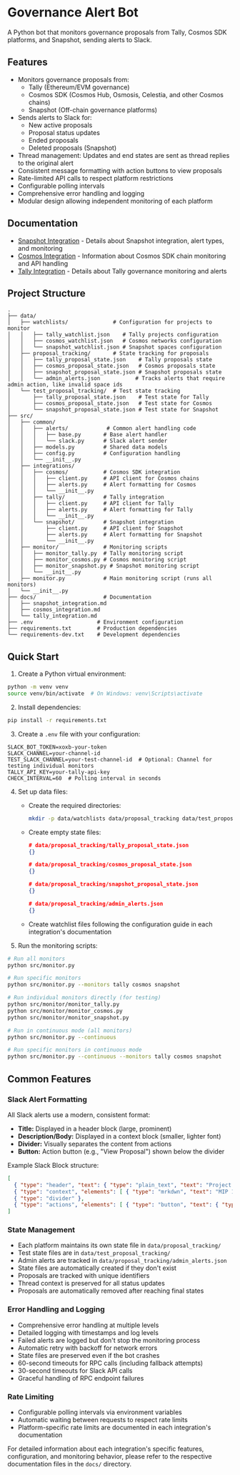 # Governance Alert Bot

A Python bot that monitors governance proposals from Tally, Cosmos SDK platforms, and Snapshot, sending alerts to Slack.

## Features

- Monitors governance proposals from:
  - Tally (Ethereum/EVM governance)
  - Cosmos SDK (Cosmos Hub, Osmosis, Celestia, and other Cosmos chains)
  - Snapshot (Off-chain governance platforms)
- Sends alerts to Slack for:
  - New active proposals 
  - Proposal status updates
  - Ended proposals
  - Deleted proposals (Snapshot)
- Thread management: Updates and end states are sent as thread replies to the original alert
- Consistent message formatting with action buttons to view proposals
- Rate-limited API calls to respect platform restrictions
- Configurable polling intervals
- Comprehensive error handling and logging
- Modular design allowing independent monitoring of each platform

## Documentation

- [Snapshot Integration](docs/snapshot_integration.md) - Details about Snapshot integration, alert types, and monitoring
- [Cosmos Integration](docs/cosmos_integration.md) - Information about Cosmos SDK chain monitoring and API handling
- [Tally Integration](docs/tally_integration.md) - Details about Tally governance monitoring and alerts

## Project Structure

```
.
├── data/
│   ├── watchlists/              # Configuration for projects to monitor
│   │   ├── tally_watchlist.json    # Tally projects configuration
│   │   ├── cosmos_watchlist.json   # Cosmos networks configuration
│   │   └── snapshot_watchlist.json # Snapshot spaces configuration
│   ├── proposal_tracking/       # State tracking for proposals
│   │   ├── tally_proposal_state.json    # Tally proposals state
│   │   ├── cosmos_proposal_state.json   # Cosmos proposals state
│   │   ├── snapshot_proposal_state.json # Snapshot proposals state
│   │   └── admin_alerts.json           # Tracks alerts that require admin action, like invalid space ids
│   └── test_proposal_tracking/  # Test state tracking
│       ├── tally_proposal_state.json    # Test state for Tally
│       ├── cosmos_proposal_state.json   # Test state for Cosmos
│       └── snapshot_proposal_state.json # Test state for Snapshot
├── src/
│   ├── common/
│   │   ├── alerts/            # Common alert handling code
│   │   │   ├── base.py       # Base alert handler
│   │   │   └── slack.py      # Slack alert sender
│   │   ├── models.py         # Shared data models
│   │   ├── config.py         # Configuration handling
│   │   └── __init__.py
│   ├── integrations/
│   │   ├── cosmos/           # Cosmos SDK integration
│   │   │   ├── client.py     # API client for Cosmos chains
│   │   │   ├── alerts.py     # Alert formatting for Cosmos
│   │   │   └── __init__.py
│   │   ├── tally/            # Tally integration
│   │   │   ├── client.py     # API client for Tally
│   │   │   ├── alerts.py     # Alert formatting for Tally
│   │   │   └── __init__.py
│   │   └── snapshot/         # Snapshot integration
│   │       ├── client.py     # API client for Snapshot
│   │       ├── alerts.py     # Alert formatting for Snapshot
│   │       └── __init__.py
│   ├── monitor/              # Monitoring scripts
│   │   ├── monitor_tally.py  # Tally monitoring script
│   │   ├── monitor_cosmos.py # Cosmos monitoring script
│   │   ├── monitor_snapshot.py # Snapshot monitoring script
│   │   └── __init__.py
│   ├── monitor.py            # Main monitoring script (runs all monitors)
│   └── __init__.py
├── docs/                     # Documentation
│   ├── snapshot_integration.md
│   ├── cosmos_integration.md
│   └── tally_integration.md
├── .env                    # Environment configuration
├── requirements.txt        # Production dependencies
└── requirements-dev.txt    # Development dependencies
```

## Quick Start

1. Create a Python virtual environment:
```bash
python -m venv venv
source venv/bin/activate  # On Windows: venv\Scripts\activate
```

2. Install dependencies:
```bash
pip install -r requirements.txt
```

3. Create a `.env` file with your configuration:
```env
SLACK_BOT_TOKEN=xoxb-your-token
SLACK_CHANNEL=your-channel-id
TEST_SLACK_CHANNEL=your-test-channel-id  # Optional: Channel for testing individual monitors
TALLY_API_KEY=your-tally-api-key
CHECK_INTERVAL=60  # Polling interval in seconds
```

4. Set up data files:
   - Create the required directories:
     ```bash
     mkdir -p data/watchlists data/proposal_tracking data/test_proposal_tracking
     ```
   - Create empty state files:
     ```json
     # data/proposal_tracking/tally_proposal_state.json
     {}
     ```
     ```json
     # data/proposal_tracking/cosmos_proposal_state.json
     {}
     ```
     ```json
     # data/proposal_tracking/snapshot_proposal_state.json
     {}
     ```
     ```json
     # data/proposal_tracking/admin_alerts.json
     {}
     ```
   - Create watchlist files following the configuration guide in each integration's documentation

5. Run the monitoring scripts:
```bash
# Run all monitors
python src/monitor.py

# Run specific monitors
python src/monitor.py --monitors tally cosmos snapshot

# Run individual monitors directly (for testing)
python src/monitor/monitor_tally.py
python src/monitor/monitor_cosmos.py
python src/monitor/monitor_snapshot.py

# Run in continuous mode (all monitors)
python src/monitor.py --continuous

# Run specific monitors in continuous mode
python src/monitor.py --continuous --monitors tally cosmos snapshot
```

## Common Features

### Slack Alert Formatting

All Slack alerts use a modern, consistent format:
- **Title:** Displayed in a header block (large, prominent)
- **Description/Body:** Displayed in a context block (smaller, lighter font)
- **Divider:** Visually separates the content from actions
- **Button:** Action button (e.g., "View Proposal") shown below the divider

Example Slack Block structure:
```json
[
  { "type": "header", "text": { "type": "plain_text", "text": "Project Proposal Active", "emoji": true } },
  { "type": "context", "elements": [ { "type": "mrkdwn", "text": "MIP 103 - Incentives Distribution on Unichain" } ] },
  { "type": "divider" },
  { "type": "actions", "elements": [ { "type": "button", "text": { "type": "plain_text", "text": "View Proposal", "emoji": true }, "url": "https://..." } ] }
]
```

### State Management
- Each platform maintains its own state file in `data/proposal_tracking/`
- Test state files are in `data/test_proposal_tracking/`
- Admin alerts are tracked in `data/proposal_tracking/admin_alerts.json`
- State files are automatically created if they don't exist
- Proposals are tracked with unique identifiers
- Thread context is preserved for all status updates
- Proposals are automatically removed after reaching final states

### Error Handling and Logging
- Comprehensive error handling at multiple levels
- Detailed logging with timestamps and log levels
- Failed alerts are logged but don't stop the monitoring process
- Automatic retry with backoff for network errors
- State files are preserved even if the bot crashes
- 60-second timeouts for RPC calls (including fallback attempts)
- 30-second timeouts for Slack API calls
- Graceful handling of RPC endpoint failures

### Rate Limiting
- Configurable polling intervals via environment variables
- Automatic waiting between requests to respect rate limits
- Platform-specific rate limits are documented in each integration's documentation

For detailed information about each integration's specific features, configuration, and monitoring behavior, please refer to the respective documentation files in the `docs/` directory. 